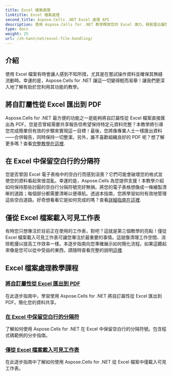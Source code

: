 ```yaml
---
title: Excel 檔案處理
linktitle: Excel 檔案處理
second_title: Aspose.Cells .NET Excel 處理 API
description: 使用 Aspose.Cells for .NET 教學釋放您的 Excel 潛力。輕鬆匯出屬性、管理空白行並載入可見工作表。
type: docs
weight: 25
url: /zh-hant/net/excel-file-handling/
---
```

## 介紹

使用 Excel 檔案有時會讓人感到不知所措，尤其是在嘗試操作資料並確保其無縫流動時。幸運的是，Aspose.Cells for .NET 讓這一切變得輕而易舉！讓我們更深入地了解有助於您利用其功能的教學。

## 將自訂屬性從 Excel 匯出到 PDF

Aspose.Cells for .NET 最方便的功能之一是能夠將自訂屬性從 Excel 檔案直接匯出為 PDF。您是否曾經需要共享報告但希望保持特定元資料完整？本教學將引導您完成簡單但有效的步驟來實現這一目標！最後，您將像專業人士一樣匯出資料——合併報告，同時保持一切整潔。另外，誰不喜歡組織良好的 PDF 呢？想了解更多嗎？查看[完整教學在這裡](./export-custom-properties-to-pdf/).

## 在 Excel 中保留空白行的分隔符

您是否曾因 Excel 電子表格中的空白行而感到沮喪？它們可能會破壞您的格式並使您的資料看起來很混亂。幸運的是，Aspose.Cells 為您提供支援！本教學介紹如何保持那些討厭的空白行分隔符號完好無損。將您的電子表格想像成一條繪製清晰的道路；每個部分都需要清晰以便導航。透過本指南，您將學習如何有效地管理這些空白道路。好奇想看看它是如何完成的嗎？查看[詳細指南在這裡](./keep-separators-for-blank-rows/).

## 僅從 Excel 檔案載入可見工作表

有時您只想專注於目前正在使用的工作表，對吧？這就是第三個教學的亮點！僅從 Excel 檔案載入可見工作表可讓您專注於最重要的事情。這就像清理工作空間、消除乾擾以提高工作效率一樣。本逐步指南向您準確展示如何簡化流程。如果這聽起來像是您可以從中受益的東西，請隨時查看完整的說明[這裡](./load-visible-sheets-only/).

## Excel 檔案處理教學課程
### [將自訂屬性從 Excel 匯出到 PDF](./export-custom-properties-to-pdf/)
在此逐步指南中，學習使用 Aspose.Cells for .NET 將自訂屬性從 Excel 匯出到 PDF。簡化您的資料共享。
### [在 Excel 中保留空白行的分隔符](./keep-separators-for-blank-rows/)
了解如何使用 Aspose.Cells for .NET 在 Excel 中保留空白行的分隔符號。包含程式碼範例的分步指南。
### [僅從 Excel 檔案載入可見工作表](./load-visible-sheets-only/)
在此逐步指南中了解如何使用 Aspose.Cells for .NET 從 Excel 檔案中僅載入可見工作表。